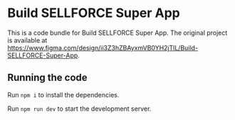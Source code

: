 
  # Build SELLFORCE Super App

  This is a code bundle for Build SELLFORCE Super App. The original project is available at https://www.figma.com/design/ii3Z3hZBAyxmVB0YH2jTlL/Build-SELLFORCE-Super-App.

  ## Running the code

  Run `npm i` to install the dependencies.

  Run `npm run dev` to start the development server.
  